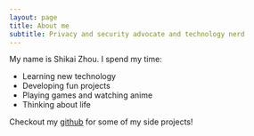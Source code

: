 ```yaml
---
layout: page
title: About me
subtitle: Privacy and security advocate and technology nerd
---
```


My name is Shikai Zhou. I spend my time:

- Learning new technology
- Developing fun projects
- Playing games and watching anime
- Thinking about life

Checkout my [github](https://github.com/shikai-zhou) for some of my side projects!
